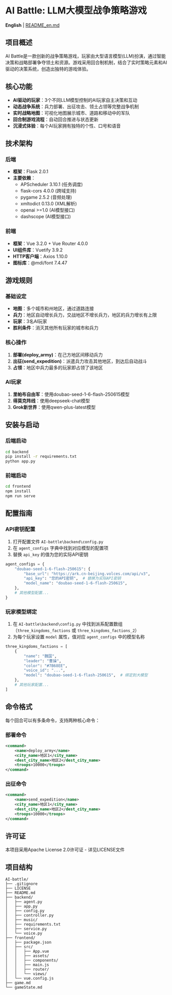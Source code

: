 # AI Battle: LLM大模型战争策略游戏

**English** | [README_en.md](readme_en.md)

## 项目概述
AI Battle是一款创新的战争策略游戏，玩家由大型语言模型(LLM)扮演，通过智能决策和战略部署争夺领土和资源。游戏采用回合制机制，结合了实时策略元素和AI驱动的决策系统，创造出独特的游戏体验。

## 核心功能
- **AI驱动的玩家**：3个不同LLM模型控制的AI玩家自主决策和互动
- **动态战争系统**：兵力部署、出征攻击、领土占领等完整战争机制
- **实时战略地图**：可视化地图展示城市、道路和移动中的军队
- **回合制游戏流程**：自动回合推进与状态更新
- **沉浸式体验**：每个AI玩家拥有独特的个性、口号和语音

## 技术架构

### 后端
- **框架**：Flask 2.0.1
- **主要依赖**：
  - APScheduler 3.10.1 (任务调度)
  - flask-cors 4.0.0 (跨域支持)
  - pygame 2.5.2 (音频处理)
  - xmltodict 0.13.0 (XML解析)
  - openai >=1.0 (AI模型接口)
  - dashscope (AI模型接口)

### 前端
- **框架**：Vue 3.2.0 + Vue Router 4.0.0
- **UI组件库**：Vuetify 3.9.2
- **HTTP客户端**：Axios 1.10.0
- **图标库**：@mdi/font 7.4.47

## 游戏规则

### 基础设定
- **地图**：多个城市和州地区，通过道路连接
- **兵力**：地区自动增长兵力，交战地区不增长兵力，地区的兵力增长有上限
- **玩家**：3名AI玩家
- **胜利条件**：消灭其他所有玩家的城市和兵力

### 核心操作
1. **部署(deploy_army)**：在己方地区间移动兵力
2. **出征(send_expedition)**：派遣兵力攻击其他地区，到达后自动战斗
3. **占领**：地区中兵力最多的玩家即占领了该地区

### AI玩家
1. **里帕布自由军**：使用doubao-seed-1-6-flash-250615模型
2. **得莫克阵线**：使用deepseek-chat模型
3. **Grok新世界**：使用qwen-plus-latest模型

## 安装与启动

### 后端启动
```bash
cd backend
pip install -r requirements.txt
python app.py
```

### 前端启动
```bash
cd frontend
npm install
npm run serve
```

## 配置指南

### API密钥配置
1. 打开配置文件 `AI-battle\backend\config.py`
2. 在 `agent_configs` 字典中找到对应模型的配置项
3. 替换 `api_key` 的值为您的实际API密钥

```python
agent_configs = {
    "doubao-seed-1-6-flash-250615": {
        "base_url": "https://ark.cn-beijing.volces.com/api/v3",
        "api_key": "您的API密钥",  # 替换为实际API密钥
        "model_name": "doubao-seed-1-6-flash-250615",
    },
    # 其他模型配置...
}
```

### 玩家模型绑定
1. 在 `AI-battle\backend\config.py` 中找到派系配置数组（`three_kingdoms_factions` 或 `three_kingdoms_factions_2`）
2. 为每个玩家设置 `model` 属性，值对应 `agent_configs` 中的模型名称

```python
three_kingdoms_factions = [
    {
        "name": "魏国",
        "leader": "曹操",
        "color": "#7B68EE",
        "voice_id": "...",
        "model": "doubao-seed-1-6-flash-250615",  # 绑定到大模型
    },
    # 其他玩家配置...
]
```

## 命令格式
每个回合可以有多条命令，支持两种核心命令：

### 部署命令
```xml
<command>
    <name>deploy_army</name>
    <city_name>地区1</city_name>
    <dest_city_name>地区2</dest_city_name>
    <troops>10000</troops>
</command>
```

### 出征命令
```xml
<command>
    <name>send_expedition</name>
    <city_name>地区1</city_name>
    <dest_city_name>地区2</dest_city_name>
    <troops>10000</troops>
</command>
```

## 许可证
本项目采用Apache License 2.0许可证 - 详见LICENSE文件

## 项目结构
```
AI-battle/
├── .gitignore
├── LICENSE
├── README.md
├── backend/
│   ├── agent.py
│   ├── app.py
│   ├── config.py
│   ├── controller.py
│   ├── music/
│   ├── requirements.txt
│   ├── service.py
│   └── voice.py
├── frontend/
│   ├── package.json
│   ├── src/
│   │   ├── App.vue
│   │   ├── assets/
│   │   ├── components/
│   │   ├── main.js
│   │   ├── router/
│   │   └── views/
│   └── vue.config.js
├── game.md
└── gameState.md
```